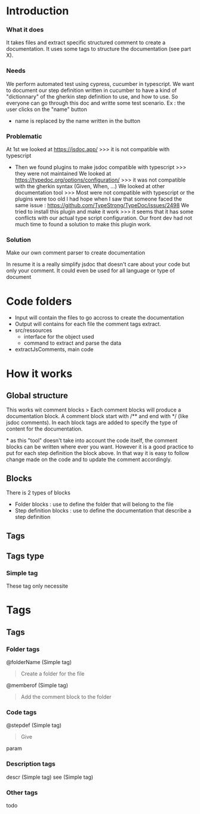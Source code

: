 # Introduction
### What it does  
It takes files and extract specific structured comment to create a documentation.
It uses some tags to structure the documentation (see part X).

### Needs
We perform automated test using cypress, cucumber in typescript.
We want to document our step definition written in cucumber to have a kind of "dictionnary" of the gherkin step definition to use, and how to use.
So everyone can go through this doc and writte some test scenario.
Ex : the user clicks on the "name" button 
* name is replaced by the name written in the button

### Problematic
At 1st we looked at https://jsdoc.app/  >>> it is not compatible with typescript
* Then we found plugins to make jsdoc compatible with typescript >>> they were not maintained
We looked at https://typedoc.org/options/configuration/ >>> it was not compatible with the gherkin syntax (Given, When, ...)
We looked at other documentation tool >>> Most were not compatible with typescript or the plugins were too old
I had hope when I saw that someone faced the same issue : https://github.com/TypeStrong/TypeDoc/issues/2498
We tried to install this plugin and make it work >>> it seems that it has some conflicts with our actual type script configuration.
Our front dev had not much time to found a solution to make this plugin work.

### Solution
Make our own comment parser to create documentation

In resume it is a really simplify jsdoc that doesn't care about your code but only your comment.
It could even be used for all language or type of document


# Code folders
* Input will contain the files to go accross to create the documentation
* Output will contains for each file the comment tags extract.
* src/ressources
  * interface for the object used
  * command to extract and parse the data
* extractJsComments, main code

# How it works
## Global structure
This works wit comment blocks > Each comment blocks will produce a documentation block.
A comment block start with /** and end with */ (like jsdoc comments).
In each block tags are added to specify the type of content for the documentation.

\* as this "tool" doesn't take into account the code itself, the comment blocks can be written where ever you want. However it is a good practice to put for each step definition the block above.
In that way it is easy to follow change made on the code and to update the comment accordingly.

## Blocks
There is 2 types of blocks 
* Folder blocks : use to define the folder that will belong to the file 
* Step definition blocks : use to define the documentation that describe a step definition 


## Tags
## Tags type
### Simple tag
These tag only necessite 



# Tags
## Tags
### Folder tags
@folderName (Simple tag)
> Create a folder for the file

@memberof (Simple tag)
> Add the comment block to the folder 

### Code tags
@stepdef (Simple tag)
> Give 

param


### Description tags
descr (Simple tag)
see (Simple tag)

### Other tags
todo 








